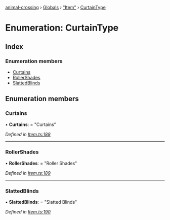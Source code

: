 [animal-crossing](../README.md) › [Globals](../globals.md) › ["Item"](../modules/_item_.md) › [CurtainType](_item_.curtaintype.md)

# Enumeration: CurtainType

## Index

### Enumeration members

* [Curtains](_item_.curtaintype.md#curtains)
* [RollerShades](_item_.curtaintype.md#rollershades)
* [SlattedBlinds](_item_.curtaintype.md#slattedblinds)

## Enumeration members

###  Curtains

• **Curtains**: = "Curtains"

*Defined in [Item.ts:188](https://github.com/Norviah/animal-crossing/blob/6476932/module/types/Item.ts#L188)*

___

###  RollerShades

• **RollerShades**: = "Roller Shades"

*Defined in [Item.ts:189](https://github.com/Norviah/animal-crossing/blob/6476932/module/types/Item.ts#L189)*

___

###  SlattedBlinds

• **SlattedBlinds**: = "Slatted Blinds"

*Defined in [Item.ts:190](https://github.com/Norviah/animal-crossing/blob/6476932/module/types/Item.ts#L190)*
